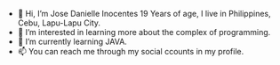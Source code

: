 - 👋 Hi, I’m Jose Danielle Inocentes 19 Years of age, I live in Philippines, Cebu, Lapu-Lapu City.
- 👀 I’m interested in learning more about the complex of programming.
- 🌱 I’m currently learning JAVA. 
- 📫 You can reach me through my social ccounts in my profile.

<!---
boi-daaniel/boi-daaniel is a ✨ special ✨ repository because its `README.md` (this file) appears on your GitHub profile.
You can click the Preview link to take a look at your changes.
--->
